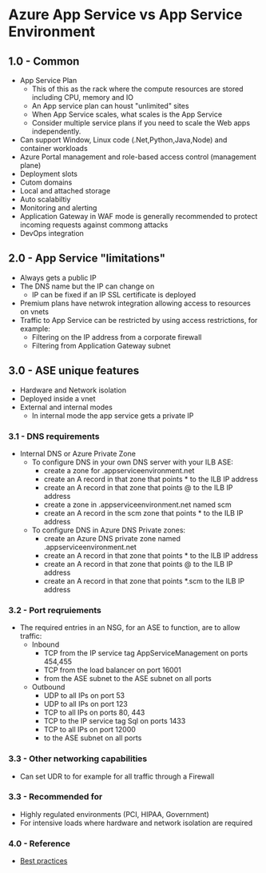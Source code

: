 # Azure App Service vs App Service Environment

## 1.0 - Common

- App Service Plan
  - This of this as the rack where the compute resources are stored including CPU, memory and IO
  - An App service plan can houst "unlimited" sites
  - When App Service scales, what scales is the App Service
  - Consider multiple service plans if you need to scale the Web apps independently.
- Can support Window, Linux code (.Net,Python,Java,Node) and container workloads
- Azure Portal management and role-based access control (management plane)
- Deployment slots
- Cutom domains
- Local and attached storage
- Auto scalabiltiy
- Monitoring and alerting
- Application Gateway in WAF mode is generally recommended to protect incoming requests against commong attacks
- DevOps integration


## 2.0 - App Service "limitations"

- Always gets a public IP
- The DNS name but the IP can change on 
  - IP can be fixed if an IP SSL certificate is deployed
- Premium plans have netwrok integration allowing access to resources on vnets
- Traffic to App Service can be restricted by using access restrictions, for example:
  - Filtering on the IP address from a corporate firewall
  - Filtering from Application Gateway subnet

## 3.0 - ASE unique features

- Hardware and Network isolation
- Deployed inside a vnet
- External and internal modes
  - In internal mode the app service gets a private IP

### 3.1 - DNS requirements

- Internal DNS or Azure Private Zone
  - To configure DNS in your own DNS server with your ILB ASE:
    - create a zone for <ASE name>.appserviceenvironment.net
    - create an A record in that zone that points * to the ILB IP address
    - create an A record in that zone that points @ to the ILB IP address
    - create a zone in <ASE name>.appserviceenvironment.net named scm
    - create an A record in the scm zone that points * to the ILB IP address
  - To configure DNS in Azure DNS Private zones:
    - create an Azure DNS private zone named <ASE name>.appserviceenvironment.net
    - create an A record in that zone that points * to the ILB IP address
    - create an A record in that zone that points @ to the ILB IP address
    - create an A record in that zone that points *.scm to the ILB IP address


### 3.2 - Port reqruiements

- The required entries in an NSG, for an ASE to function, are to allow traffic:
  - Inbound
    - TCP from the IP service tag AppServiceManagement on ports 454,455
    - TCP from the load balancer on port 16001
    - from the ASE subnet to the ASE subnet on all ports
  - Outbound
    - UDP to all IPs on port 53
    - UDP to all IPs on port 123
    - TCP to all IPs on ports 80, 443
    - TCP to the IP service tag Sql on ports 1433
    - TCP to all IPs on port 12000
    - to the ASE subnet on all ports

### 3.3 - Other networking capabilities

- Can set UDR to for example for all traffic through a Firewall

### 3.3 - Recommended for

- Highly regulated environments (PCI, HIPAA, Government)
- For intensive loads where hardware and network isolation are required

### 4.0 - Reference

- [Best practices](https://azure.github.io/AppService/2020/05/15/Robust-Apps-for-the-cloud.html)
